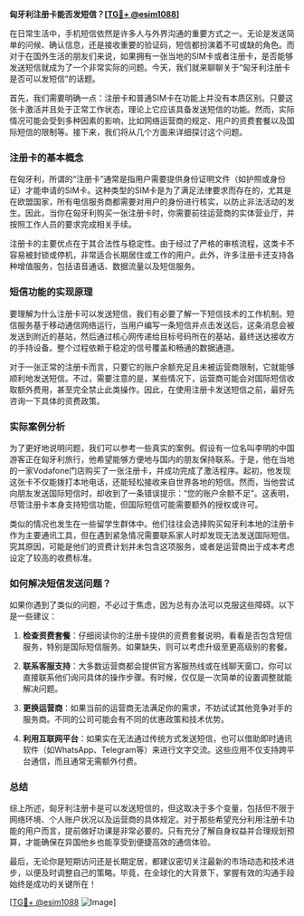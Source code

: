 **匈牙利注册卡能否发短信？[[TG💪+ @esim1088](https://t.me/s/esim1088)]**

在日常生活中，手机短信依然是许多人与外界沟通的重要方式之一。无论是发送简单的问候、确认信息，还是接收重要的验证码，短信都扮演着不可或缺的角色。而对于在国外生活的朋友们来说，如果拥有一张当地的SIM卡或者注册卡，是否能够发送短信就成为了一个非常实际的问题。今天，我们就来聊聊关于“匈牙利注册卡是否可以发短信”的话题。

首先，我们需要明确一点：注册卡和普通SIM卡在功能上并没有本质区别。只要这张卡激活并且处于正常工作状态，理论上它应该具备发送短信的功能。然而，实际情况可能会受到多种因素的影响，比如网络运营商的规定、用户的资费套餐以及国际短信的限制等。接下来，我们将从几个方面来详细探讨这个问题。

### 注册卡的基本概念

在匈牙利，所谓的“注册卡”通常是指用户需要提供身份证明文件（如护照或身份证）才能申请的SIM卡。这种类型的SIM卡是为了满足法律要求而存在的，尤其是在欧盟国家，所有电信服务商都需要对用户的身份进行核实，以防止非法活动的发生。因此，当你在匈牙利购买一张注册卡时，你需要前往运营商的实体营业厅，并按照工作人员的要求完成相关手续。

注册卡的主要优点在于其合法性与稳定性。由于经过了严格的审核流程，这类卡不容易被封锁或停机，非常适合长期居住或工作的用户。此外，许多注册卡还支持各种增值服务，包括语音通话、数据流量以及短信服务。

### 短信功能的实现原理

要理解为什么注册卡可以发送短信，我们有必要了解一下短信技术的工作机制。短信服务基于移动通信网络运行，当用户编写一条短信并点击发送后，这条消息会被发送到附近的基站，然后通过核心网传递给目标号码所在的基站，最终送达接收方的手持设备。整个过程依赖于稳定的信号覆盖和畅通的数据通道。

对于一张正常的注册卡而言，只要它的账户余额充足且未被运营商限制，它就能够顺利地发送短信。不过，需要注意的是，某些情况下，运营商可能会对国际短信收取额外费用，甚至完全禁止此类操作。因此，在使用注册卡发送短信之前，最好先咨询一下具体的资费政策。

### 实际案例分析

为了更好地说明问题，我们可以参考一些真实的案例。假设有一位名叫李明的中国游客正在匈牙利旅行，他希望能够方便地与国内的朋友保持联系。于是，他在当地的一家Vodafone门店购买了一张注册卡，并成功完成了激活程序。起初，他发现这张卡不仅能拨打本地电话，还能轻松接收来自世界各地的短信。然而，当他尝试向朋友发送国际短信时，却收到了一条错误提示：“您的账户余额不足”。这表明，尽管注册卡本身支持短信功能，但国际短信可能需要额外的授权或许可。

类似的情况也发生在一些留学生群体中。他们往往会选择购买匈牙利本地的注册卡作为主要通讯工具，但在遇到紧急情况需要联系家人时却发现无法发送国际短信。究其原因，可能是他们的资费计划并未包含这项服务，或者是运营商出于成本考虑设定了较高的收费标准。

### 如何解决短信发送问题？

如果你遇到了类似的问题，不必过于焦虑，因为总有办法可以克服这些障碍。以下是一些建议：

1. **检查资费套餐**：仔细阅读你的注册卡提供的资费套餐说明，看看是否包含短信服务，特别是国际短信服务。如果缺失，则可以考虑升级至更高级别的套餐。
   
2. **联系客服支持**：大多数运营商都会提供官方客服热线或在线聊天窗口，你可以直接联系他们询问具体的操作步骤。有时候，仅仅是一次简单的设置调整就能解决问题。

3. **更换运营商**：如果当前的运营商无法满足你的需求，不妨试试其他竞争对手的服务商。不同的公司可能会有不同的优惠政策和技术优势。

4. **利用互联网平台**：如果实在无法通过传统方式发送短信，也可以借助即时通讯软件（如WhatsApp、Telegram等）来进行文字交流。这些应用不仅支持跨平台通信，而且通常无需额外付费。

### 总结

综上所述，匈牙利注册卡是可以发送短信的，但这取决于多个变量，包括但不限于网络环境、个人账户状况以及运营商的具体规定。对于那些希望充分利用注册卡功能的用户而言，提前做好功课是非常必要的。只有充分了解自身权益并合理规划预算，才能确保在异国他乡也能享受到便捷高效的通信体验。

最后，无论你是短期访问还是长期定居，都建议密切关注最新的市场动态和技术进步，以便及时调整自己的策略。毕竟，在全球化的大背景下，掌握有效的沟通手段始终是成功的关键所在！

[[TG💪+ @esim1088](https://t.me/s/esim1088) ![Image](https://i.postimg.cc/4NQfJmqS/Snipaste-2025-05-13-00-14-12.png)]
